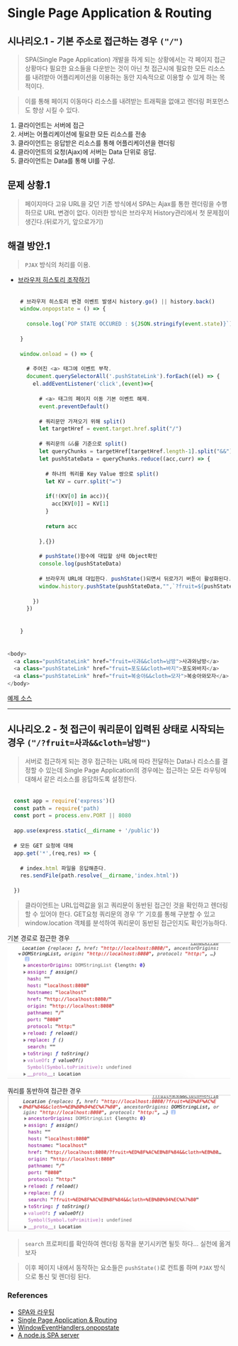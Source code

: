 # Single Page Application & Routing

## 시나리오.1 - 기본 주소로 접근하는 경우 `("/")`

> SPA(Single Page Application) 개발을 하게 되는 상황에서는 각 페이지 접근 상황마다 필요한 요소들을 다운받는 것이 아닌 첫 접근시에 필요한 모든 리소스를 내려받아 어플리케이션을 이용하는 동안 지속적으로 이용할 수 있게 하는 목적이다.

> 이를 통해 페이지 이동마다 리소스를 내려받는 트래픽을 없애고 렌더링 퍼포먼스도 향상 시킬 수 있다. 

1. 클라이언트는 서버에 접근
2. 서버는 어플리케이션에 필요한 모든 리소스를 전송
3. 클라이언트는 응답받은 리소스를 통해 어플리케이션을 렌더링
4. 클라이언트의 요청(Ajax)에 서버는 Data 단위로 응답.
5. 클라이언트는 Data를 통해 UI를 구성.

## 문제 상황.1

> 페이지마다 고유 URL을 갖던 기존 방식에서 SPA는 Ajax를 통한 렌더링을 수행하므로 URL 변경이 없다. 이러한 방식은 브라우저 History관리에서 첫 문제점이 생긴다.(뒤로가기, 앞으로가기)

## 해결 방안.1 

> `PJAX` 방식의 처리를 이용.

- [브라우저 히스토리 조작하기](https://developer.mozilla.org/ko/docs/Web/API/History_API)

```javascript 1.6

    # 브라우저 히스토리 변경 이벤트 발생시 history.go() || history.back()
    window.onpopstate = () => {
      
      console.log(`POP STATE OCCURED : ${JSON.stringify(event.state)}`)
  
    }

    window.onload = () => {

      # 주어진 <a> 태그에 이벤트 부착.
      document.querySelectorAll('.pushStateLink').forEach((el) => {
        el.addEventListener('click',(event)=>{

          # <a> 태그의 페이지 이동 기본 이벤트 해제.
          event.preventDefault()
          
          # 쿼리문만 가져오기 위해 split()
          let targetHref = event.target.href.split("/")

          # 쿼리문의 &&를 기준으로 split()
          let queryChunks = targetHref[targetHref.length-1].split("&&")
          let pushStateData = queryChunks.reduce((acc,curr) => {
            
            # 하나의 쿼리를 Key Value 쌍으로 split()
            let KV = curr.split("=")

            if(!(KV[0] in acc)){
              acc[KV[0]] = KV[1]
            }

            return acc

          },{})

          # pushState()함수에 대입할 상태 Object확인
          console.log(pushStateData)

          # 브라우저 URL에 대입한다. pushState()되면서 뒤로가기 버튼이 활성화된다.
          window.history.pushState(pushStateData,"",`?fruit=${pushStateData.fruit}&&cloth=${pushStateData.cloth}`)

        })
      })

      
    }
  

<body>
  <a class="pushStateLink" href="fruit=사과&&cloth=남방">사과와남방</a>
  <a class="pushStateLink" href="fruit=포도&&cloth=바지">포도와바지</a>
  <a class="pushStateLink" href="fruit=복숭아&&cloth=모자">복숭아와모자</a>
</body>

```

[예제 소스](./public/examples/scenario_1.html)

<hr />

## 시나리오.2 - 첫 접근이 쿼리문이 입력된 상태로 시작되는 경우 `("/?fruit=사과&&cloth=남방")`

> 서버로 접근하게 되는 경우 접근하는 URL에 따라 전달하는 Data나 리소스를 결정할 수 있는데 Single Page Application의 경우에는 접근하는 모든 라우팅에 대해서 같은 리소스를 응답하도록 설정한다.

```javascript 1.6

  const app = require('express')()
  const path = require('path)
  const port = process.env.PORT || 8080
  
  app.use(express.static(__dirname + '/public'))

  # 모든 GET 요청에 대해
  app.get('*',(req,res) => {

    # index.html 파일을 응답해준다.
    res.sendFile(path.resolve(__dirname,'index.html'))

  })

```

> 클라이언트는 URL입력값을 읽고 쿼리문이 동반된 접근인 것을 확인하고 렌더링 할 수 있어야 한다. GET요청 쿼리문의 경우 '?' 기호를 통해 구분할 수 있고 window.location 객체를 분석하여 쿼리문이 동반된 접근인지도 확인가능하다.

기본 경로로 접근한 경우
![location_1](./images/windowLocation_1.png)

쿼리를 동반하여 접근한 경우
![location_2](./images/windowLocation_2.png)

> `search` 프로퍼티를 확인하여 렌더링 동작을 분기시키면 될듯 하다... 실천에 옮겨보자



> 이후 페이지 내에서 동작하는 요소들은 `pushState()`로 컨트롤 하며 `PJAX` 방식으로 통신 및 렌더링 된다.
### References

- [SPA와 라우팅](https://heecheolman.tistory.com/41)
- [Single Page Application & Routing](https://poiemaweb.com/js-spa)
- [WindowEventHandlers.onpopstate](https://developer.mozilla.org/ko/docs/Web/API/WindowEventHandlers/onpopstate)
- [A node.js SPA server](https://gist.github.com/ryanoglesby08/1e1f49d87ae8ab2cabf45623fc36a7fe)
